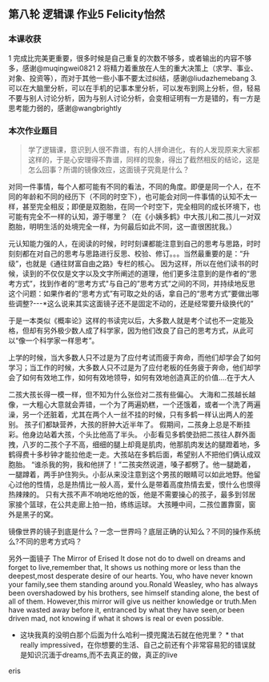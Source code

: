 
## 第八轮 逻辑课 作业5 Felicity怡然
### 本课收获
1 完成比完美更重要，很多时候是自己重复的次数不够多，或者输出的内容不够多，感谢@muqingwei0821
2 将精力着重放在人生的重大决策上（求学、事业、对象、投资等），而对于其他一些小事不要太过纠结，感谢@liudazhemebang 
3.可以在大脑里分析，可以在手机的记事本里分析，可以发布到网上分析，但，轻易不要与别人讨论分析，因为与别人讨论分析，会变相证明有一方是错的，有一方是思考能力弱的，感谢@wangbrightly

### 本次作业题目
> 学了逻辑课，意识到人很不靠谱，有的人拼命进化，有的人发现原来大家都这样的，于是心安理得不靠谱，同样的现象，得出了截然相反的结论，这是怎么回事？所谓的镜像效应，这面镜子究竟是什么？

对同一件事情，每个人都可能有不同的看法，不同的角度。即便是同一个人，在不同的年龄和不同的经历下（不同的时空下），也可能会对同一件事情的认知不太一样，甚至完全相反；即便是双胞胎，在同一个时空下，完全相同的成长环境下，也可能有完全不一样的认知，源于哪里？（在《小姨多鹤》中大孩儿和二孩儿一对双胞胎，明明生活的处境完全一样，为何最后如此不同，这一直很困扰我。）

元认知能力强的人，在阅读的时候，时时刻课都能注意到自己的思考与思路，时时刻刻都在对自己的思考与思路进行反思、校验、修订。。。当然最重要的是：“升级”，也就是《通往财富自由之路》专栏的核心。
因为这样，所以在他们读书的时候，读到的不仅仅是文字以及文字所阐述的道理，他们更多注意到的是作者的“思考方式”，找到作者的“思考方式"与自己的”思考方式”之间的不同，并持续地反思这个问题：如果作者的“思考方式”有可取之处的话，拿自己的“思考方式”要做出哪些调整?---*这么说来其实这面镜子还不是固定不动的，还是经常要升级换代的”

于是一本类似《概率论》这样的书读完以后，大多数人就是考个试也不一定能及格，但却有另外极少数人成了科学家，因为他们改良了自己的思考方式，从此可以“像一个科学家一样思考”。

上学的时候，当大多数人只不过是为了应付考试而疲于奔命，而他们却学会了如何学习；当工作的时候，大多数人只不过是为了应付老板的任务疲于奔命，他们却学会了如何有效地工作，如何有效地领导，如何有效地创造真正的价值....在于大人

二孩大孩长得一模一样，但不知为什么张俭对二孩有些偏心。
大海和二孩越长越像，一大粗心大意就会弄错，一个为了两遍奶糕，一个还饿着，或者一个洗了两遍澡，另一个还脏着，尤其在两个人一丝不挂的时候，只有多鹤一样认出两人的差别。
孩子们都缺营养，大孩的肝肿大近半年了。
假期间，二孩身上总是不断挂彩。他身边站着大孩，个头比他高了半头。
小彭看见多鹤使劲把二孩往人群外面拽，八岁的二孩个子不高，细细的腿上却竟是肌肉，他那肌肉发达的腿蹬着地，多鹤得费十多秒钟才能拉他走一走。大孩站在多鹤后面，希望别人不把他们俩认成双胞胎。
“谁杀我的狗，我和他拼了！”二孩突然说道，嗓子都劈了。他一腿跪着，一腿蹲着，两手护住狗头。小彭从来没注意到这个男孩的眼睛可以如此地野。他留心过他的性情，总是热情比一般人高，爱什么是带着高度热情去爱，恨什么也恨得热辣辣的。
只有大孩不声不响地吃他的饭，他是不需要操心的孩子，最多到邻居家接个篮球，在公共走廊上拍一拍，练练运球。
大孩睡中间，二孩位置靠窗，窗外是黑子的窝。



镜像世界的镜子到底是什么？一念一世界吗？底层正确的认知么？不同的操作系统么?不同的思考方式吗？

另外一面镜子
The Mirror of Erised 
It dose not do to dwell on dreams and forget to live,remember that,
It shows us nothing more or less than the deepest,most desperate desire of our hearts. You, who have never known your family,see them standing around you.Ronald Weasley, who has always been overshadowed by his brothers, see himself standing alone, the best of all of them. However,this mirror will give us neither knowledge or truth.Men have wasted away before it, entranced by what they have seen,or been driven mad, not knowing if what it shows is real or even possible.
* 这块我真的没明白那个后面为什么哈利一摸兜魔法石就在他兜里？ * 
that really impressived，在你想要的生活、自己之前还有个非常容易犯的错误就是知识沉湎于dreams,而不去真正的做，真正的live

eris


